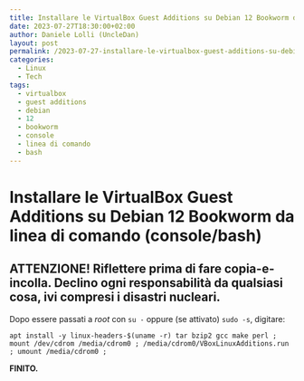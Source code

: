 ```yaml
---
title: Installare le VirtualBox Guest Additions su Debian 12 Bookworm da linea di comando (console/bash)
date: 2023-07-27T18:30:00+02:00
author: Daniele Lolli (UncleDan)
layout: post
permalink: /2023-07-27-installare-le-virtualbox-guest-additions-su-debian-12-bookworm-da-linea-di-comando-console-bash
categories:
  - Linux
  - Tech
tags:
  - virtualbox
  - guest additions
  - debian
  - 12
  - bookworm
  - console
  - linea di comando
  - bash
---
```

# Installare le VirtualBox Guest Additions su Debian 12 Bookworm da linea di comando (console/bash)

## ATTENZIONE! Riflettere prima di fare copia-e-incolla. Declino ogni responsabilità da qualsiasi cosa, ivi compresi i disastri nucleari.

Dopo essere passati a *root* con `su -` oppure (se attivato) `sudo -s`, digitare:
```
apt install -y linux-headers-$(uname -r) tar bzip2 gcc make perl ; mount /dev/cdrom /media/cdrom0 ; /media/cdrom0/VBoxLinuxAdditions.run ; umount /media/cdrom0 ;
```

**FINITO.**
